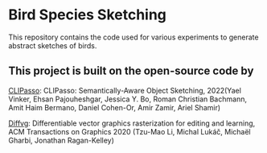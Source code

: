 # Bird Species Sketching
This repository contains the code used for various experiments to generate abstract sketches of birds.

## This project is built on the open-source code by
[CLIPasso](https://arxiv.org/abs/2202.05822): CLIPasso: Semantically-Aware Object Sketching, 2022(Yael Vinker, Ehsan Pajouheshgar, Jessica Y. Bo, Roman Christian Bachmann, Amit Haim Bermano, Daniel Cohen-Or, Amir Zamir, Ariel Shamir)

[Diffvg](https://github.com/BachiLi/diffvg): Differentiable vector graphics rasterization for editing and learning, ACM Transactions on Graphics 2020 (Tzu-Mao Li, Michal Lukáč, Michaël Gharbi, Jonathan Ragan-Kelley)